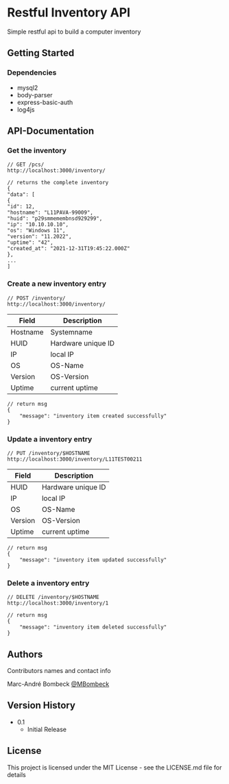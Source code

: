 # Restful Inventory API

Simple restful api to build a computer inventory

## Getting Started

### Dependencies

* mysql2
* body-parser
* express-basic-auth
* log4js
 
## API-Documentation

### Get the inventory
```
// GET /pcs/
http://localhost:3000/inventory/
```
```
// returns the complete inventory
{
"data": [
{
"id": 12,
"hostname": "L11PAVA-99009",
"huid": "p29smmemembnsd929299",
"ip": "10.10.10.10",
"os": "Windows 11",
"version": "11.2022",
"uptime": "42",
"created_at": "2021-12-31T19:45:22.000Z"
},
...
]
```

### Create a new inventory entry
```
// POST /inventory/
http://localhost:3000/inventory/
```
|  Field 	|  Description 	|
|---	|---	|
|  Hostname 	|   Systemname	|
|  HUID 	|   Hardware unique ID 	|
|  IP 	|   local IP	|
|  OS 	|   OS-Name	|
|  Version 	|   OS-Version	|
|  Uptime 	|   current uptime	|
```
// return msg
{
    "message": "inventory item created successfully"
}
```

### Update a inventory entry
```
// PUT /inventory/$HOSTNAME
http://localhost:3000/inventory/L11TEST00211
```
|  Field 	|  Description 	|
|---	|---	|
|  HUID 	|   Hardware unique ID 	|
|  IP 	|   local IP	|
|  OS 	|   OS-Name	|
|  Version 	|   OS-Version	|
|  Uptime 	|   current uptime	|
```
// return msg
{
    "message": "inventory item updated successfully"
}
```

### Delete a inventory entry
```
// DELETE /inventory/$HOSTNAME
http://localhost:3000/inventory/1
```

```
// return msg
{
    "message": "inventory item deleted successfully"
}
```

## Authors

Contributors names and contact info

Marc-André Bombeck
[@MBombeck](https://twitter.com/MBombeck)

## Version History

* 0.1
    * Initial Release

## License

This project is licensed under the MIT License - see the LICENSE.md file for details
